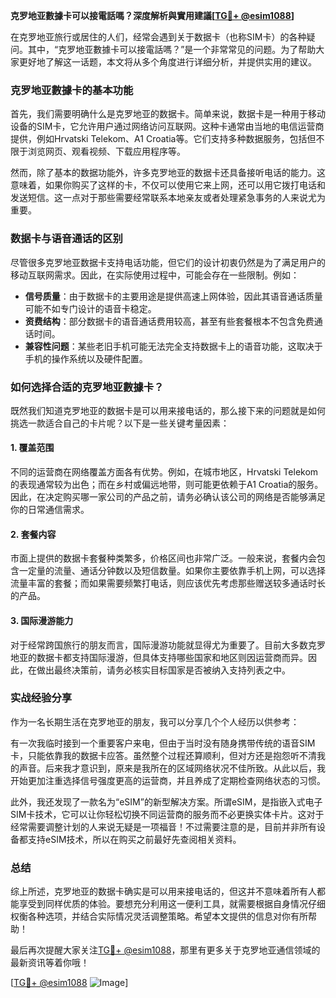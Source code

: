 **克罗地亚數據卡可以接電話嗎？深度解析與實用建議[[TG💪+ @esim1088](https://t.me/s/esim1088)]**

在克罗地亚旅行或居住的人们，经常会遇到关于数据卡（也称SIM卡）的各种疑问。其中，“克罗地亚數據卡可以接電話嗎？”是一个非常常见的问题。为了帮助大家更好地了解这一话题，本文将从多个角度进行详细分析，并提供实用的建议。

### 克罗地亚數據卡的基本功能

首先，我们需要明确什么是克罗地亚的数据卡。简单来说，数据卡是一种用于移动设备的SIM卡，它允许用户通过网络访问互联网。这种卡通常由当地的电信运营商提供，例如Hrvatski Telekom、A1 Croatia等。它们支持多种数据服务，包括但不限于浏览网页、观看视频、下载应用程序等。

然而，除了基本的数据功能外，许多克罗地亚的数据卡还具备接听电话的能力。这意味着，如果你购买了这样的卡，不仅可以使用它来上网，还可以用它拨打电话和发送短信。这一点对于那些需要经常联系本地亲友或者处理紧急事务的人来说尤为重要。

### 数据卡与语音通话的区别

尽管很多克罗地亚数据卡支持电话功能，但它们的设计初衷仍然是为了满足用户的移动互联网需求。因此，在实际使用过程中，可能会存在一些限制。例如：

- **信号质量**：由于数据卡的主要用途是提供高速上网体验，因此其语音通话质量可能不如专门设计的语音卡稳定。
- **资费结构**：部分数据卡的语音通话费用较高，甚至有些套餐根本不包含免费通话时间。
- **兼容性问题**：某些老旧手机可能无法完全支持数据卡上的语音功能，这取决于手机的操作系统以及硬件配置。

### 如何选择合适的克罗地亚數據卡？

既然我们知道克罗地亚的数据卡是可以用来接电话的，那么接下来的问题就是如何挑选一款适合自己的卡片呢？以下是一些关键考量因素：

#### 1. 覆盖范围
不同的运营商在网络覆盖方面各有优势。例如，在城市地区，Hrvatski Telekom的表现通常较为出色；而在乡村或偏远地带，则可能更依赖于A1 Croatia的服务。因此，在决定购买哪一家公司的产品之前，请务必确认该公司的网络是否能够满足你的日常通信需求。

#### 2. 套餐内容
市面上提供的数据卡套餐种类繁多，价格区间也非常广泛。一般来说，套餐内会包含一定量的流量、通话分钟数以及短信数量。如果你主要依靠手机上网，可以选择流量丰富的套餐；而如果需要频繁打电话，则应该优先考虑那些赠送较多通话时长的产品。

#### 3. 国际漫游能力
对于经常跨国旅行的朋友而言，国际漫游功能就显得尤为重要了。目前大多数克罗地亚的数据卡都支持国际漫游，但具体支持哪些国家和地区则因运营商而异。因此，在做出最终决策前，请务必核实目标国家是否被纳入支持列表之中。

### 实战经验分享

作为一名长期生活在克罗地亚的朋友，我可以分享几个个人经历以供参考：

有一次我临时接到一个重要客户来电，但由于当时没有随身携带传统的语音SIM卡，只能依靠我的数据卡应答。虽然整个过程还算顺利，但对方还是抱怨听不清我的声音。后来我才意识到，原来是我所在的区域网络状况不佳所致。从此以后，我开始更加注重选择信号强度更高的运营商，并且养成了定期检查网络状态的习惯。

此外，我还发现了一款名为“eSIM”的新型解决方案。所谓eSIM，是指嵌入式电子SIM卡技术，它可以让你轻松切换不同运营商的服务而不必更换实体卡片。这对于经常需要调整计划的人来说无疑是一项福音！不过需要注意的是，目前并非所有设备都支持eSIM技术，所以在购买之前最好先查阅相关资料。

### 总结

综上所述，克罗地亚的数据卡确实是可以用来接电话的，但这并不意味着所有人都能享受到同样优质的体验。要想充分利用这一便利工具，就需要根据自身情况仔细权衡各种选项，并结合实际情况灵活调整策略。希望本文提供的信息对你有所帮助！

最后再次提醒大家关注[TG💪+ @esim1088](https://t.me/s/esim1088)，那里有更多关于克罗地亚通信领域的最新资讯等着你哦！

[[TG💪+ @esim1088](https://t.me/s/esim1088) ![Image](https://i.postimg.cc/4NQfJmqS/Snipaste-2025-05-13-00-14-12.png)]